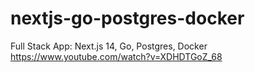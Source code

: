 # nextjs-go-postgres-docker

Full Stack App: Next.js 14, Go, Postgres, Docker
https://www.youtube.com/watch?v=XDHDTGoZ_68